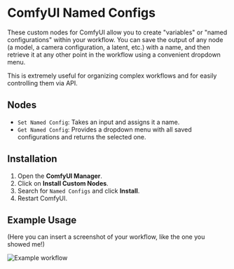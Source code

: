 # ComfyUI Named Configs

These custom nodes for ComfyUI allow you to create "variables" or "named configurations" within your workflow. You can save the output of any node (a model, a camera configuration, a latent, etc.) with a name, and then retrieve it at any other point in the workflow using a convenient dropdown menu.

This is extremely useful for organizing complex workflows and for easily controlling them via API.

## Nodes

* `Set Named Config`: Takes an input and assigns it a name.
* `Get Named Config`: Provides a dropdown menu with all saved configurations and returns the selected one.

## Installation

1. Open the **ComfyUI Manager**.
2. Click on **Install Custom Nodes**.
3. Search for `Named Configs` and click **Install**.
4. Restart ComfyUI.

## Example Usage

(Here you can insert a screenshot of your workflow, like the one you showed me!)

![Example workflow](URL_OF_THE_SCREENSHOT_YOU_WILL_UPLOAD_ON_GITHUB)